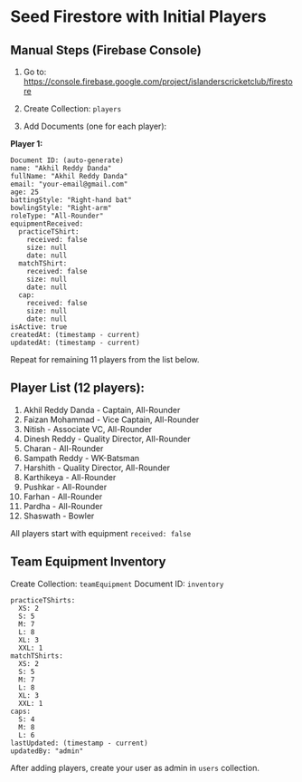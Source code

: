 # Seed Firestore with Initial Players

## Manual Steps (Firebase Console)

1. Go to: https://console.firebase.google.com/project/islanderscricketclub/firestore

2. Create Collection: `players`

3. Add Documents (one for each player):

**Player 1:**
```
Document ID: (auto-generate)
name: "Akhil Reddy Danda"
fullName: "Akhil Reddy Danda"
email: "your-email@gmail.com"  
age: 25
battingStyle: "Right-hand bat"
bowlingStyle: "Right-arm"
roleType: "All-Rounder"
equipmentReceived:
  practiceTShirt:
    received: false
    size: null
    date: null
  matchTShirt:
    received: false
    size: null
    date: null
  cap:
    received: false
    size: null
    date: null
isActive: true
createdAt: (timestamp - current)
updatedAt: (timestamp - current)
```

Repeat for remaining 11 players from the list below.

## Player List (12 players):
1. Akhil Reddy Danda - Captain, All-Rounder
2. Faizan Mohammad - Vice Captain, All-Rounder
3. Nitish - Associate VC, All-Rounder
4. Dinesh Reddy - Quality Director, All-Rounder
5. Charan - All-Rounder
6. Sampath Reddy - WK-Batsman
7. Harshith - Quality Director, All-Rounder
8. Karthikeya - All-Rounder
9. Pushkar - All-Rounder
10. Farhan - All-Rounder
11. Pardha - All-Rounder
12. Shaswath - Bowler

All players start with equipment `received: false`

## Team Equipment Inventory

Create Collection: `teamEquipment`
Document ID: `inventory`

```
practiceTShirts:
  XS: 2
  S: 5
  M: 7
  L: 8
  XL: 3
  XXL: 1
matchTShirts:
  XS: 2
  S: 5
  M: 7
  L: 8
  XL: 3
  XXL: 1
caps:
  S: 4
  M: 8
  L: 6
lastUpdated: (timestamp - current)
updatedBy: "admin"
```

After adding players, create your user as admin in `users` collection.

